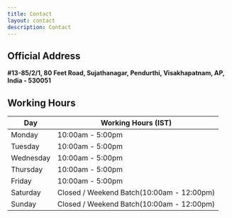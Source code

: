 ```yaml
---
title: Contact
layout: contact
description: Contact
---
```

## Official Address

**\#13-85/2/1, 80 Feet Road, Sujathanagar, Pendurthi, Visakhapatnam, AP, India - 530051**

## Working Hours

| Day       | Working Hours (IST)|
| --------- | --------------- |
| Monday    | 10:00am - 5:00pm|
| Tuesday   | 10:00am - 5:00pm|
| Wednesday | 10:00am - 5:00pm|
| Thursday  | 10:00am - 5:00pm|
| Friday    | 10:00am - 5:00pm|
| Saturday  | Closed / Weekend Batch(10:00am - 12:00pm)|
| Sunday    | Closed / Weekend Batch(10:00am - 12:00pm)|